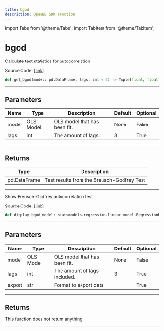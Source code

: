 ```yaml
---
title: bgod
description: OpenBB SDK Function
---
```


import Tabs from '@theme/Tabs';
import TabItem from '@theme/TabItem';

# bgod

<Tabs>
<TabItem value="model" label="Model" default>

Calculate test statistics for autocorrelation

Source Code: [[link](https://github.com/OpenBB-finance/OpenBBTerminal/tree/main/openbb_terminal/econometrics/regression_model.py#L537)]

```python
def get_bgod(model: pd.DataFrame, lags: int = 3) -> Tuple[float, float, float, float]
```
---
## Parameters

| Name | Type | Description | Default | Optional |
| ---- | ---- | ----------- | ------- | -------- |
| model | OLS Model | OLS model that has been fit. | None | False |
| lags | int | The amount of lags. | 3 | True |

---
## Returns

| Type | Description |
| ---- | ----------- |
| pd.DataFrame | Test results from the Breusch-Godfrey Test |

---


</TabItem>
<TabItem value="view" label="View">

Show Breusch-Godfrey autocorrelation test

Source Code: [[link](https://github.com/OpenBB-finance/OpenBBTerminal/tree/main/openbb_terminal/econometrics/regression_view.py#L141)]

```python
def display_bgod(model: statsmodels.regression.linear_model.RegressionResultsWrapper, lags: int = 3, export: str = "") -> None
```
---
## Parameters

| Name | Type | Description | Default | Optional |
| ---- | ---- | ----------- | ------- | -------- |
| model | OLS Model | OLS model that has been fit. | None | False |
| lags | int | The amount of lags included. | 3 | True |
| export | str | Format to export data |  | True |

---
## Returns

This function does not return anything

---


</TabItem>
</Tabs>